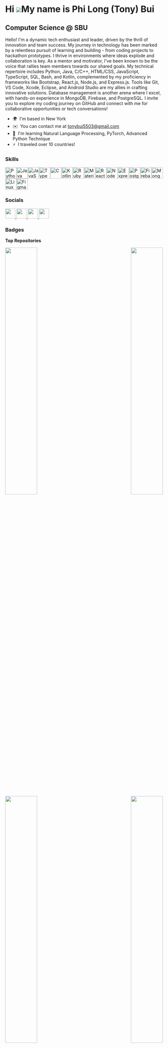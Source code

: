 Hi ![](https://user-images.githubusercontent.com/18350557/176309783-0785949b-9127-417c-8b55-ab5a4333674e.gif)My name is Phi Long (Tony) Bui
===========================================================================================================================================

Computer Science @ SBU
----------------------

Hello! I'm a dynamic tech enthusiast and leader, driven by the thrill of innovation and team success. My journey in technology has been marked by a relentless pursuit of learning and building - from coding projects to hackathon prototypes. I thrive in environments where ideas explode and collaboration is key. As a mentor and motivator, I've been known to be the voice that rallies team members towards our shared goals. My technical repertoire includes Python, Java, C/C++, HTML/CSS, JavaScript, TypeScript, SQL, Bash, and Kotlin, complemented by my proficiency in frameworks like Bootstrap, React.js, Node.js, and Express.js. Tools like Git, VS Code, Xcode, Eclipse, and Android Studio are my allies in crafting innovative solutions. Database management is another arena where I excel, with hands-on experience in MongoDB, Firebase, and PostgreSQL. I invite you to explore my coding journey on GitHub and connect with me for collaborative opportunities or tech conversations!

* 🌍  I'm based in New York
* ✉️  You can contact me at [tonybui5503@gmail.com](mailto:tonybui5503@gmail.com)
* 🧠  I'm learning Natural Language Processing, PyTorch, Advanced Python Technique
* ⚡  I traveled over 10 countries!

### Skills
<p align="left">
<a href="https://www.python.org/" target="_blank" rel="noreferrer"><img src="https://raw.githubusercontent.com/danielcranney/readme-generator/main/public/icons/skills/python-colored.svg" width="36" height="36" alt="Python" /></a><a href="https://www.oracle.com/java/" target="_blank" rel="noreferrer"><img src="https://raw.githubusercontent.com/danielcranney/readme-generator/main/public/icons/skills/java-colored.svg" width="36" height="36" alt="Java" /></a><a href="https://developer.mozilla.org/en-US/docs/Web/JavaScript" target="_blank" rel="noreferrer"><img src="https://raw.githubusercontent.com/danielcranney/readme-generator/main/public/icons/skills/javascript-colored.svg" width="36" height="36" alt="JavaScript" /></a><a href="https://www.typescriptlang.org/" target="_blank" rel="noreferrer"><img src="https://raw.githubusercontent.com/danielcranney/readme-generator/main/public/icons/skills/typescript-colored.svg" width="36" height="36" alt="TypeScript" /></a><a href="https://docs.microsoft.com/en-us/cpp/?view=msvc-170" target="_blank" rel="noreferrer"><img src="https://raw.githubusercontent.com/danielcranney/readme-generator/main/public/icons/skills/c-colored.svg" width="36" height="36" alt="C" /></a><a href="https://kotlinlang.org/" target="_blank" rel="noreferrer"><img src="https://raw.githubusercontent.com/danielcranney/readme-generator/main/public/icons/skills/kotlin-colored.svg" width="36" height="36" alt="Kotlin" /></a><a href="https://www.ruby-lang.org/en/" target="_blank" rel="noreferrer"><img src="https://raw.githubusercontent.com/danielcranney/readme-generator/main/public/icons/skills/ruby-colored.svg" width="36" height="36" alt="Ruby" /></a><a href="https://mui.com/" target="_blank" rel="noreferrer"><img src="https://raw.githubusercontent.com/danielcranney/readme-generator/main/public/icons/skills/materialui-colored.svg" width="36" height="36" alt="Material UI" /></a><a href="https://reactjs.org/" target="_blank" rel="noreferrer"><img src="https://raw.githubusercontent.com/danielcranney/readme-generator/main/public/icons/skills/react-colored.svg" width="36" height="36" alt="React" /></a><a href="https://nodejs.org/en/" target="_blank" rel="noreferrer"><img src="https://raw.githubusercontent.com/danielcranney/readme-generator/main/public/icons/skills/nodejs-colored.svg" width="36" height="36" alt="NodeJS" /></a><a href="https://expressjs.com/" target="_blank" rel="noreferrer"><img src="https://raw.githubusercontent.com/danielcranney/readme-generator/main/public/icons/skills/express-colored.svg" width="36" height="36" alt="Express" /></a><a href="https://www.postgresql.org/" target="_blank" rel="noreferrer"><img src="https://raw.githubusercontent.com/danielcranney/readme-generator/main/public/icons/skills/postgresql-colored.svg" width="36" height="36" alt="PostgreSQL" /></a><a href="https://firebase.google.com/" target="_blank" rel="noreferrer"><img src="https://raw.githubusercontent.com/danielcranney/readme-generator/main/public/icons/skills/firebase-colored.svg" width="36" height="36" alt="Firebase" /></a><a href="https://www.mongodb.com/" target="_blank" rel="noreferrer"><img src="https://raw.githubusercontent.com/danielcranney/readme-generator/main/public/icons/skills/mongodb-colored.svg" width="36" height="36" alt="MongoDB" /></a><a href="https://www.linux.org" target="_blank" rel="noreferrer"><img src="https://raw.githubusercontent.com/danielcranney/readme-generator/main/public/icons/skills/linux-colored.svg" width="36" height="36" alt="Linux" /></a><a href="https://www.figma.com/" target="_blank" rel="noreferrer"><img src="https://raw.githubusercontent.com/danielcranney/readme-generator/main/public/icons/skills/figma-colored.svg" width="36" height="36" alt="Figma" /></a>
</p>


### Socials

<p align="left"> 
<a href="https://www.linkedin.com/in/tonybui2003/" target="_blank" rel="noreferrer"> <picture> <source media="(prefers-color-scheme: dark)" srcset="https://raw.githubusercontent.com/danielcranney/readme-generator/main/public/icons/socials/linkedin-dark.svg" /> <source media="(prefers-color-scheme: light)" srcset="https://raw.githubusercontent.com/danielcranney/readme-generator/main/public/icons/socials/linkedin.svg" /> <img src="https://raw.githubusercontent.com/danielcranney/readme-generator/main/public/icons/socials/linkedin.svg" width="32" height="32" /> </picture> </a>
<a href="https://www.github.com/tonybuii2003" target="_blank" rel="noreferrer"> <picture> <source media="(prefers-color-scheme: dark)" srcset="https://raw.githubusercontent.com/danielcranney/readme-generator/main/public/icons/socials/github-dark.svg" /> <source media="(prefers-color-scheme: light)" srcset="https://raw.githubusercontent.com/danielcranney/readme-generator/main/public/icons/socials/github.svg" /> <img src="https://raw.githubusercontent.com/danielcranney/readme-generator/main/public/icons/socials/github.svg" width="32" height="32" /> </picture> </a>
<a href="https://discord.com/users/tonybuii" target="_blank" rel="noreferrer"> <picture> <source media="(prefers-color-scheme: dark)" srcset="<svg xmlns="http://www.w3.org/2000/svg" x="0px" y="0px" width="100" height="100" viewBox="0 0 48 48">
<path fill="#8c9eff" d="M40,12c0,0-4.585-3.588-10-4l-0.488,0.976C34.408,10.174,36.654,11.891,39,14c-4.045-2.065-8.039-4-15-4s-10.955,1.935-15,4c2.346-2.109,5.018-4.015,9.488-5.024L18,8c-5.681,0.537-10,4-10,4s-5.121,7.425-6,22c5.162,5.953,13,6,13,6l1.639-2.185C13.857,36.848,10.715,35.121,8,32c3.238,2.45,8.125,5,16,5s12.762-2.55,16-5c-2.715,3.121-5.857,4.848-8.639,5.815L33,40c0,0,7.838-0.047,13-6C45.121,19.425,40,12,40,12z M17.5,30c-1.933,0-3.5-1.791-3.5-4c0-2.209,1.567-4,3.5-4s3.5,1.791,3.5,4C21,28.209,19.433,30,17.5,30z M30.5,30c-1.933,0-3.5-1.791-3.5-4c0-2.209,1.567-4,3.5-4s3.5,1.791,3.5,4C34,28.209,32.433,30,30.5,30z"></path>
</svg><source media="(prefers-color-scheme: light)" srcset="https://raw.githubusercontent.com/danielcranney/readme-generator/main/public/icons/socials/discord.svg" /> <img src="https://raw.githubusercontent.com/danielcranney/readme-generator/main/public/icons/socials/discord.svg" width="32" height="32" /> </picture> </a> 
<a href="https://www.instagram.com/tony.buii/" target="_blank" rel="noreferrer"> <picture> <source media="(prefers-color-scheme: dark)" srcset="<svg xmlns="http://www.w3.org/2000/svg" x="0px" y="0px" width="100" height="100" viewBox="0 0 48 48">
<radialGradient id="yOrnnhliCrdS2gy~4tD8ma_Xy10Jcu1L2Su_gr1" cx="19.38" cy="42.035" r="44.899" gradientUnits="userSpaceOnUse"><stop offset="0" stop-color="#fd5"></stop><stop offset=".328" stop-color="#ff543f"></stop><stop offset=".348" stop-color="#fc5245"></stop><stop offset=".504" stop-color="#e64771"></stop><stop offset=".643" stop-color="#d53e91"></stop><stop offset=".761" stop-color="#cc39a4"></stop><stop offset=".841" stop-color="#c837ab"></stop></radialGradient><path fill="url(#yOrnnhliCrdS2gy~4tD8ma_Xy10Jcu1L2Su_gr1)" d="M34.017,41.99l-20,0.019c-4.4,0.004-8.003-3.592-8.008-7.992l-0.019-20	c-0.004-4.4,3.592-8.003,7.992-8.008l20-0.019c4.4-0.004,8.003,3.592,8.008,7.992l0.019,20	C42.014,38.383,38.417,41.986,34.017,41.99z"></path><radialGradient id="yOrnnhliCrdS2gy~4tD8mb_Xy10Jcu1L2Su_gr2" cx="11.786" cy="5.54" r="29.813" gradientTransform="matrix(1 0 0 .6663 0 1.849)" gradientUnits="userSpaceOnUse"><stop offset="0" stop-color="#4168c9"></stop><stop offset=".999" stop-color="#4168c9" stop-opacity="0"></stop></radialGradient><path fill="url(#yOrnnhliCrdS2gy~4tD8mb_Xy10Jcu1L2Su_gr2)" d="M34.017,41.99l-20,0.019c-4.4,0.004-8.003-3.592-8.008-7.992l-0.019-20	c-0.004-4.4,3.592-8.003,7.992-8.008l20-0.019c4.4-0.004,8.003,3.592,8.008,7.992l0.019,20	C42.014,38.383,38.417,41.986,34.017,41.99z"></path><path fill="#fff" d="M24,31c-3.859,0-7-3.14-7-7s3.141-7,7-7s7,3.14,7,7S27.859,31,24,31z M24,19c-2.757,0-5,2.243-5,5	s2.243,5,5,5s5-2.243,5-5S26.757,19,24,19z"></path><circle cx="31.5" cy="16.5" r="1.5" fill="#fff"></circle><path fill="#fff" d="M30,37H18c-3.859,0-7-3.14-7-7V18c0-3.86,3.141-7,7-7h12c3.859,0,7,3.14,7,7v12	C37,33.86,33.859,37,30,37z M18,13c-2.757,0-5,2.243-5,5v12c0,2.757,2.243,5,5,5h12c2.757,0,5-2.243,5-5V18c0-2.757-2.243-5-5-5H18z"></path>
</svg> <source media="(prefers-color-scheme: light)" srcset="https://raw.githubusercontent.com/danielcranney/readme-generator/main/public/icons/socials/instagram.svg" /> <img src="https://raw.githubusercontent.com/danielcranney/readme-generator/main/public/icons/socials/instagram.svg" width="32" height="32" /> </picture> </a> </p>

### Badges

<b>Top Repositories</b>

<div width="100%" align="center"><a href="https://github.com/tonybuii2003/MorganStanley-Hackathon" align="left"><img align="left" width="45%" src="https://github-readme-stats.vercel.app/api/pin/?username=tonybuii2003&repo=MorganStanley-Hackathon&title_color=0891b2&text_color=ffffff&icon_color=0891b2&bg_color=1c1917&hide_border=true&locale=en" /></a><a href="https://github.com/tonybuii2003/StudyBuddy" align="right"><img align="right" width="45%" src="https://github-readme-stats.vercel.app/api/pin/?username=tonybuii2003&repo=StudyBuddy&title_color=0891b2&text_color=ffffff&icon_color=0891b2&bg_color=1c1917&hide_border=true&locale=en" /></a></div><br /> <br /> <br />

<br /><br />

<div width="100%" align="center"><a href="https://github.com/tonybuii2003/SELF-LEARN-PROGRAMMING" align="left"><img align="left" width="45%" src="https://github-readme-stats.vercel.app/api/pin/?username=tonybuii2003&repo=SELF-LEARN-PROGRAMMING&title_color=0891b2&text_color=ffffff&icon_color=0891b2&bg_color=1c1917&hide_border=true&locale=en" /></a><a href="https://github.com/tonybuii2003/TwitterBot" align="right"><img align="right" width="45%" src="https://github-readme-stats.vercel.app/api/pin/?username=tonybuii2003&repo=TwitterBot&title_color=0891b2&text_color=ffffff&icon_color=0891b2&bg_color=1c1917&hide_border=true&locale=en" /></a></div>

<div width="100%" align="center"><a href="https://github.com/tonybuii2003/SELF-LEARN-PROGRAMMING" align="left"><img align="left" width="45%" src="https://github-readme-stats.vercel.app/api/pin/?username=tonybuii2003&repo=SELF-LEARN-PROGRAMMING&title_color=0891b2&text_color=ffffff&icon_color=0891b2&bg_color=1c1917&hide_border=true&locale=en" /></a><a href="https://github.com/tonybuii2003/TwitterBot" align="right"><img align="right" width="45%" src="https://github-readme-stats.vercel.app/api/pin/?username=tonybuii2003&repo=TwitterBot&title_color=0891b2&text_color=ffffff&icon_color=0891b2&bg_color=1c1917&hide_border=true&locale=en" /></a></div> <br /> <br /> <br />

<br /><br />


<div width="100%" align="center"><a href="https://github.com/tonybuii2003/InnoTank" align="left"><img align="left" width="45%" src="https://github-readme-stats.vercel.app/api/pin/?username=tonybuii2003&repo=InnoTank&title_color=0891b2&text_color=ffffff&icon_color=0891b2&bg_color=1c1917&hide_border=true&locale=en" />
</a><a href="https://github.com/tonybuii2003/System-Programming" align="right"><img align="right" width="45%" src="https://github-readme-stats.vercel.app/api/pin/?username=tonybuii2003&repo=System-Programming&title_color=0891b2&text_color=ffffff&icon_color=0891b2&bg_color=1c1917&hide_border=true&locale=en" /></a></div>
